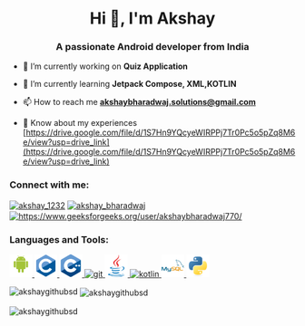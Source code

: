 <h1 align="center">Hi 👋, I'm Akshay </h1>
<h3 align="center">A passionate Android developer from India</h3>

- 🔭 I’m currently working on **Quiz Application**

- 🌱 I’m currently learning **Jetpack Compose, XML,KOTLIN**

- 📫 How to reach me **akshaybharadwaj.solutions@gmail.com**

- 📄 Know about my experiences [https://drive.google.com/file/d/1S7Hn9YQcyeWIRPPj7Tr0Pc5o5pZq8M6e/view?usp=drive_link](https://drive.google.com/file/d/1S7Hn9YQcyeWIRPPj7Tr0Pc5o5pZq8M6e/view?usp=drive_link)

<h3 align="left">Connect with me:</h3>
<p align="left">
<a href="https://twitter.com/akshay_1232" target="blank"><img align="center" src="https://raw.githubusercontent.com/rahuldkjain/github-profile-readme-generator/master/src/images/icons/Social/twitter.svg" alt="akshay_1232" height="30" width="40" /></a>
<a href="https://www.leetcode.com/akshay_bharadwaj" target="blank"><img align="center" src="https://raw.githubusercontent.com/rahuldkjain/github-profile-readme-generator/master/src/images/icons/Social/leet-code.svg" alt="akshay_bharadwaj" height="30" width="40" /></a>
<a href="https://auth.geeksforgeeks.org/user/https://www.geeksforgeeks.org/user/akshaybharadwaj770/" target="blank"><img align="center" src="https://raw.githubusercontent.com/rahuldkjain/github-profile-readme-generator/master/src/images/icons/Social/geeks-for-geeks.svg" alt="https://www.geeksforgeeks.org/user/akshaybharadwaj770/" height="30" width="40" /></a>
</p>

<h3 align="left">Languages and Tools:</h3>
<p align="left"> <a href="https://developer.android.com" target="_blank" rel="noreferrer"> <img src="https://raw.githubusercontent.com/devicons/devicon/master/icons/android/android-original-wordmark.svg" alt="android" width="40" height="40"/> </a> <a href="https://www.cprogramming.com/" target="_blank" rel="noreferrer"> <img src="https://raw.githubusercontent.com/devicons/devicon/master/icons/c/c-original.svg" alt="c" width="40" height="40"/> </a> <a href="https://www.w3schools.com/cpp/" target="_blank" rel="noreferrer"> <img src="https://raw.githubusercontent.com/devicons/devicon/master/icons/cplusplus/cplusplus-original.svg" alt="cplusplus" width="40" height="40"/> </a> <a href="https://git-scm.com/" target="_blank" rel="noreferrer"> <img src="https://www.vectorlogo.zone/logos/git-scm/git-scm-icon.svg" alt="git" width="40" height="40"/> </a> <a href="https://www.java.com" target="_blank" rel="noreferrer"> <img src="https://raw.githubusercontent.com/devicons/devicon/master/icons/java/java-original.svg" alt="java" width="40" height="40"/> </a> <a href="https://kotlinlang.org" target="_blank" rel="noreferrer"> <img src="https://www.vectorlogo.zone/logos/kotlinlang/kotlinlang-icon.svg" alt="kotlin" width="40" height="40"/> </a> <a href="https://www.mysql.com/" target="_blank" rel="noreferrer"> <img src="https://raw.githubusercontent.com/devicons/devicon/master/icons/mysql/mysql-original-wordmark.svg" alt="mysql" width="40" height="40"/> </a> <a href="https://www.python.org" target="_blank" rel="noreferrer"> <img src="https://raw.githubusercontent.com/devicons/devicon/master/icons/python/python-original.svg" alt="python" width="40" height="40"/> </a> </p>

<p><img align="left" src="https://github-readme-stats.vercel.app/api/top-langs?username=akshaygithubsd&show_icons=true&locale=en&layout=compact" alt="akshaygithubsd" /></p>

<p>&nbsp;<img align="center" src="https://github-readme-stats.vercel.app/api?username=akshaygithubsd&show_icons=true&locale=en" alt="akshaygithubsd" /></p>

<p><img align="center" src="https://github-readme-streak-stats.herokuapp.com/?user=akshaygithubsd&" alt="akshaygithubsd" /></p>
